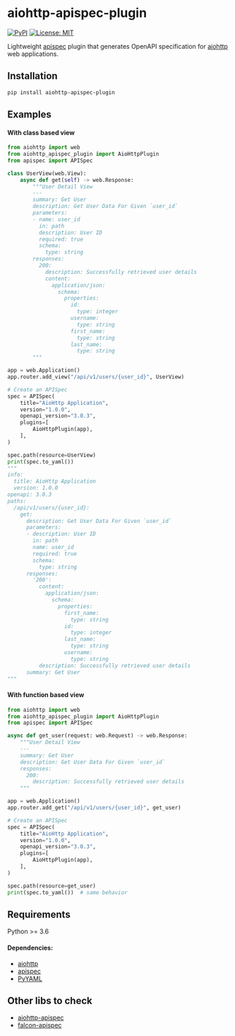 # aiohttp-apispec-plugin

[![PyPI](https://img.shields.io/pypi/v/aiohttp-apispec-plugin.svg)](https://pypi.org/project/aiohttp-apispec-plugin/) [![License: MIT](https://img.shields.io/badge/License-MIT-yellow.svg)](https://opensource.org/licenses/MIT)

Lightweight [apispec](https://github.com/marshmallow-code/apispec) plugin that generates OpenAPI specification  for [aiohttp](https://docs.aiohttp.org/en/stable/) web applications.


## Installation

```bash
pip install aiohttp-apispec-plugin
```

## Examples

#### With class based view

```python
from aiohttp import web
from aiohttp_apispec_plugin import AioHttpPlugin
from apispec import APISpec

class UserView(web.View):
    async def get(self) -> web.Response:
        """User Detail View
        ---
        summary: Get User
        description: Get User Data For Given `user_id`
        parameters:
        - name: user_id
          in: path
          description: User ID
          required: true
          schema:
            type: string
        responses:
          200:
            description: Successfully retrieved user details
            content:
              application/json:
                schema:
                  properties:
                    id:
                      type: integer
                    username:
                      type: string
                    first_name:
                      type: string
                    last_name:
                      type: string
        """

app = web.Application()
app.router.add_view("/api/v1/users/{user_id}", UserView)

# Create an APISpec
spec = APISpec(
    title="AioHttp Application",
    version="1.0.0",
    openapi_version="3.0.3",
    plugins=[
        AioHttpPlugin(app),
    ],
)

spec.path(resource=UserView)
print(spec.to_yaml())
"""
info:
  title: AioHttp Application
  version: 1.0.0
openapi: 3.0.3
paths:
  /api/v1/users/{user_id}:
    get:
      description: Get User Data For Given `user_id`
      parameters:
      - description: User ID
        in: path
        name: user_id
        required: true
        schema:
          type: string
      responses:
        '200':
          content:
            application/json:
              schema:
                properties:
                  first_name:
                    type: string
                  id:
                    type: integer
                  last_name:
                    type: string
                  username:
                    type: string
          description: Successfully retrieved user details
      summary: Get User
"""
```

#### With function based view

```python
from aiohttp import web
from aiohttp_apispec_plugin import AioHttpPlugin
from apispec import APISpec

async def get_user(request: web.Request) -> web.Response:
    """User Detail View
    ---
    summary: Get User
    description: Get User Data For Given `user_id`
    responses:
      200:
        description: Successfully retrieved user details
    """

app = web.Application()
app.router.add_get("/api/v1/users/{user_id}", get_user)

# Create an APISpec
spec = APISpec(
    title="AioHttp Application",
    version="1.0.0",
    openapi_version="3.0.3",
    plugins=[
        AioHttpPlugin(app),
    ],
)

spec.path(resource=get_user)
print(spec.to_yaml())  # same behavior
```

## Requirements

Python >= 3.6

#### Dependencies:
- [aiohttp](https://github.com/aio-libs/aiohttp)
- [apispec](https://github.com/marshmallow-code/apispec)
- [PyYAML](https://github.com/yaml/pyyaml)


## Other libs to check
- [aiohttp-apispec](https://github.com/maximdanilchenko/aiohttp-apispec)
- [falcon-apispec](https://github.com/alysivji/falcon-apispec)
